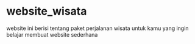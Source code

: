 # website_wisata
website ini berisi tentang paket perjalanan wisata untuk kamu yang ingin belajar membuat website sederhana
